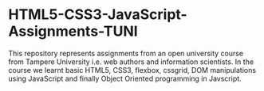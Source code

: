 # HTML5-CSS3-JavaScript-Assignments-TUNI
This repository represents assignments from an open university course from Tampere University i.e. web authors and information scientists. In the course we learnt basic HTML5, CSS3, flexbox, cssgrid, DOM manipulations using JavaScript and finally Object Oriented programming in Javscript.
